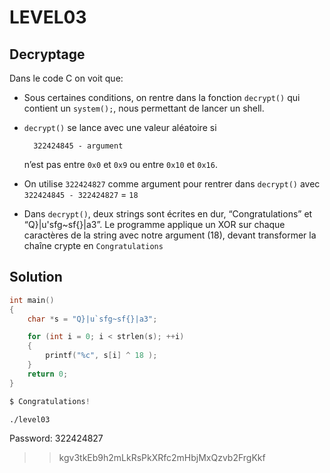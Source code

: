# LEVEL03

## Decryptage

Dans le code C on voit que:

- Sous certaines conditions, on rentre dans la fonction `decrypt()` qui contient un `system();`, nous permettant de lancer un shell.

- `decrypt()` se lance avec une valeur aléatoire si
    
        322424845 - argument

    n’est pas  entre `0x0` et `0x9` ou entre `0x10` et `0x16`.

- On utilise `322424827` comme argument pour rentrer dans `decrypt()` avec `322424845 - 322424827` = `18`

- Dans `decrypt()`, deux strings sont écrites en dur, “Congratulations” et “Q}|u'sfg~sf{}|a3”.  Le programme applique un XOR sur chaque caractères de la string avec notre argument (18), devant transformer la chaîne crypte en `Congratulations`
  

## Solution

```c
int main()
{
    char *s = "Q}|u`sfg~sf{}|a3";

    for (int i = 0; i < strlen(s); ++i)
    {
        printf("%c", s[i] ^ 18 );
    }
    return 0;
}

$ Congratulations!
```

```bash
./level03
```
Password: 322424827

>> kgv3tkEb9h2mLkRsPkXRfc2mHbjMxQzvb2FrgKkf